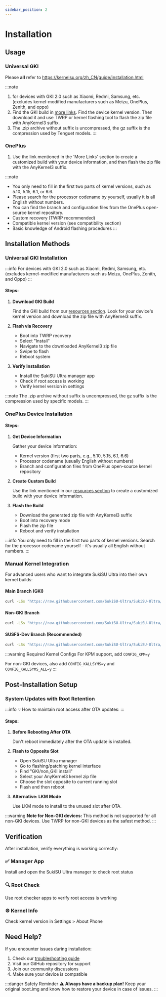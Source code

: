 ```yaml
---
sidebar_position: 2
---
```


# Installation

## Usage

### Universal GKI

Please **all** refer to https://kernelsu.org/zh_CN/guide/installation.html

:::note
1. for devices with GKI 2.0 such as Xiaomi, Redmi, Samsung, etc. (excludes kernel-modified manufacturers such as Meizu, OnePlus, Zenith, and oppo)
2. Find the GKI build in [more links](/links). Find the device kernel version. Then download it and use TWRP or kernel flashing tool to flash the zip file with AnyKernel3 suffix.
3. The .zip archive without suffix is uncompressed, the gz suffix is the compression used by Tenguet models.
:::

### OnePlus

1. Use the link mentioned in the 'More Links' section to create a customized build with your device information, and then flash the zip file with the AnyKernel3 suffix.

:::note
- You only need to fill in the first two parts of kernel versions, such as 5.10, 5.15, 6.1, or 6.6.
- Please search for the processor codename by yourself, usually it is all English without numbers.
- You can find the branch and configuration files from the OnePlus open-source kernel repository.
- Custom recovery (TWRP recommended)
- Compatible kernel version (see compatibility section)
- Basic knowledge of Android flashing procedures
:::

## Installation Methods

### Universal GKI Installation

:::info
For devices with GKI 2.0 such as Xiaomi, Redmi, Samsung, etc. (excludes kernel-modified manufacturers such as Meizu, OnePlus, Zenith, and Oppo)
:::

#### Steps:

1. **Download GKI Build**
   
   Find the GKI build from our [resources section](./links). Look for your device's kernel version and download the zip file with AnyKernel3 suffix.

2. **Flash via Recovery**
   
   - Boot into TWRP recovery
   - Select "Install" 
   - Navigate to the downloaded AnyKernel3 zip file
   - Swipe to flash
   - Reboot system

3. **Verify Installation**
   
   - Install the SukiSU Ultra manager app
   - Check if root access is working
   - Verify kernel version in settings

:::note
The .zip archive without suffix is uncompressed, the gz suffix is the compression used by specific models.
:::

### OnePlus Device Installation

#### Steps:

1. **Get Device Information**
   
   Gather your device information:
   - Kernel version (first two parts, e.g., 5.10, 5.15, 6.1, 6.6)
   - Processor codename (usually English without numbers)
   - Branch and configuration files from OnePlus open-source kernel repository

2. **Create Custom Build**
   
   Use the link mentioned in our [resources section](./links) to create a customized build with your device information.

3. **Flash the Build**
   
   - Download the generated zip file with AnyKernel3 suffix
   - Boot into recovery mode
   - Flash the zip file
   - Reboot and verify installation

:::info
You only need to fill in the first two parts of kernel versions. Search for the processor codename yourself - it's usually all English without numbers.
:::

### Manual Kernel Integration

For advanced users who want to integrate SukiSU Ultra into their own kernel builds:

#### Main Branch (GKI)
```bash
curl -LSs "https://raw.githubusercontent.com/SukiSU-Ultra/SukiSU-Ultra/main/kernel/setup.sh" | bash -s main
```

#### Non-GKI Branch
```bash
curl -LSs "https://raw.githubusercontent.com/SukiSU-Ultra/SukiSU-Ultra/main/kernel/setup.sh" | bash -s nongki
```

#### SUSFS-Dev Branch (Recommended)
```bash
curl -LSs "https://raw.githubusercontent.com/SukiSU-Ultra/SukiSU-Ultra/main/kernel/setup.sh" | bash -s susfs-main
```

:::warning Required Kernel Configs
For KPM support, add `CONFIG_KPM=y`

For non-GKI devices, also add `CONFIG_KALLSYMS=y` and `CONFIG_KALLSYMS_ALL=y`
:::

## Post-Installation Setup

### System Updates with Root Retention

:::info 💡
How to maintain root access after OTA updates:
:::

#### Steps:

1. **Before Rebooting After OTA**

   Don't reboot immediately after the OTA update is installed.

2. **Flash to Opposite Slot**

   - Open SukiSU Ultra manager
   - Go to flashing/patching kernel interface
   - Find "GKI/non_GKI install"
   - Select your AnyKernel3 kernel zip file
   - Choose the slot opposite to current running slot
   - Flash and then reboot

3. **Alternative: LKM Mode**

   Use LKM mode to install to the unused slot after OTA.

:::warning
**Note for Non-GKI devices:** This method is not supported for all non-GKI devices. Use TWRP for non-GKI devices as the safest method.
:::

## Verification

After installation, verify everything is working correctly:

### ✅ Manager App
Install and open the SukiSU Ultra manager to check root status

### 🔍 Root Check
Use root checker apps to verify root access is working

### ⚙️ Kernel Info
Check kernel version in Settings > About Phone

## Need Help?

If you encounter issues during installation:

1. Check our [troubleshooting guide](./troubleshooting)
2. Visit our GitHub repository for support
3. Join our community discussions
4. Make sure your device is compatible

:::danger Safety Reminder
⚠️ **Always have a backup plan!** Keep your original boot.img and know how to restore your device in case of issues.
:::

